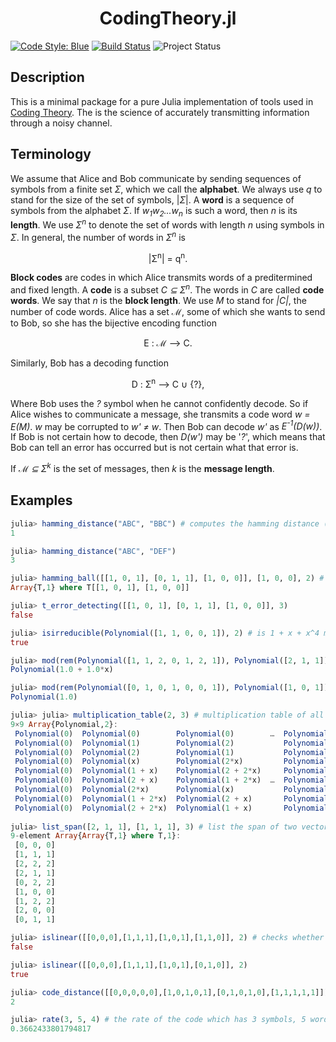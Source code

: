 <h1 align="center">
    CodingTheory.jl
</h1>

[![Code Style: Blue][code-style-img]][code-style-url] [![Build Status](https://travis-ci.com/jakewilliami/CodingTheory.jl.svg?branch=master)](https://travis-ci.com/jakewilliami/CodingTheory.jl) ![Project Status](https://img.shields.io/badge/status-maturing-green)

## Description
This is a minimal package for a pure Julia implementation of tools used in [Coding Theory](https://en.wikipedia.org/wiki/Coding_theory).  The is the science of accurately transmitting information through a noisy channel.

## Terminology
We assume that Alice and Bob communicate by sending sequences of symbols from a finite set *&Sigma;*, which we call the **alphabet**.  We always use *q* to stand for the size of the set of symbols, |*&Sigma;*|.  A **word** is a sequence of symbols from the alphabet *&Sigma;*.  If *w<sub>1</sub>w<sub>2</sub>...w<sub>n</sub>* is such a word, then *n* is its **length**.  We use *&Sigma;<sup>n</sup>* to denote the set of words with length *n* using symbols in *&Sigma;*.  In general, the number of words in *&Sigma;<sup>n</sup>* is
<p align="center">
    |&Sigma;<sup>n</sup>| = q<sup>n</sup>.
</p>

**Block codes** are codes in which Alice transmits words of a preditermined and fixed length.  A **code** is a subset *C &SubsetEqual; &Sigma;<sup>n</sup>*.  The words in *C* are called **code words**.  We say that *n* is the **block length**.  We use *M* to stand for *|C|*, the number of code words.  Alice has a set *&Mellintrf;*, some of which she wants to send to Bob, so she has the bijective encoding function
<p align="center">
    E : &Mellintrf; &longrightarrow; C.
</p>  

Similarly, Bob has a decoding function
<p align="center">
    D : &Sigma;<sup>n</sup> &longrightarrow; C &cup; {?},
</p> 

Where Bob uses the *?* symbol when he cannot confidently decode.  So if Alice wishes to communicate a message, she transmits a code word *w = E(M)*.  *w* may be corrupted to *w' &ne; w*.  Then Bob can decode *w'* as *E<sup>-1</sup>(D(w))*.  If Bob is not certain how to decode, then *D(w')* may be '*?*', which means that Bob can tell an error has occurred but is not certain what that error is.

If *&Mellintrf; &SubsetEqual; &Sigma;<sup>k</sup>* is the set of messages, then *k* is the **message length**.


## Examples

```julia
julia> hamming_distance("ABC", "BBC") # computes the hamming distance (only supports strings currently)
1

julia> hamming_distance("ABC", "DEF")
3

julia> hamming_ball([[1, 0, 1], [0, 1, 1], [1, 0, 0]], [1, 0, 0], 2) # given a list of words, a word, and a distance e (respectively), calculate all the words in the alphabet within distance e of that word
Array{T,1} where T[[1, 0, 1], [1, 0, 0]]

julia> t_error_detecting([[1, 0, 1], [0, 1, 1], [1, 0, 0]], 3)
false

julia> isirreducible(Polynomial([1, 1, 0, 0, 1]), 2) # is 1 + x + x^4 mod 2 irreducible?
true

julia> mod(rem(Polynomial([1, 1, 2, 0, 1, 2, 1]), Polynomial([2, 1, 1])), 3) # modulo arithmetic on the remainder of polynomials
Polynomial(1.0 + 1.0*x)

julia> mod(rem(Polynomial([0, 1, 0, 1, 0, 0, 1]), Polynomial([1, 0, 1])), 2)
Polynomial(1.0)

julia> julia> multiplication_table(2, 3) # multiplication table of all polynomials of degree less than 3 modulo 2
9×9 Array{Polynomial,2}:
 Polynomial(0)  Polynomial(0)        Polynomial(0)        …  Polynomial(0)                Polynomial(0)
 Polynomial(0)  Polynomial(1)        Polynomial(2)           Polynomial(1 + 2*x)          Polynomial(2 + 2*x)
 Polynomial(0)  Polynomial(2)        Polynomial(1)           Polynomial(2 + x)            Polynomial(1 + x)
 Polynomial(0)  Polynomial(x)        Polynomial(2*x)         Polynomial(x + 2*x^2)        Polynomial(2*x + 2*x^2)
 Polynomial(0)  Polynomial(1 + x)    Polynomial(2 + 2*x)     Polynomial(1 + 2*x^2)        Polynomial(2 + x + 2*x^2)
 Polynomial(0)  Polynomial(2 + x)    Polynomial(1 + 2*x)  …  Polynomial(2 + 2*x + 2*x^2)  Polynomial(1 + 2*x^2)
 Polynomial(0)  Polynomial(2*x)      Polynomial(x)           Polynomial(2*x + x^2)        Polynomial(x + x^2)
 Polynomial(0)  Polynomial(1 + 2*x)  Polynomial(2 + x)       Polynomial(1 + x + x^2)      Polynomial(2 + x^2)
 Polynomial(0)  Polynomial(2 + 2*x)  Polynomial(1 + x)       Polynomial(2 + x^2)          Polynomial(1 + 2*x + x^2)
 
julia> list_span([2, 1, 1], [1, 1, 1], 3) # list the span of two vectors modulo 3
9-element Array{Array{T,1} where T,1}:
 [0, 0, 0]
 [1, 1, 1]
 [2, 2, 2]
 [2, 1, 1]
 [0, 2, 2]
 [1, 0, 0]
 [1, 2, 2]
 [2, 0, 0]
 [0, 1, 1]

julia> islinear([[0,0,0],[1,1,1],[1,0,1],[1,1,0]], 2) # checks whether a vector of vectors is linear/a subspace (modulo 2)
false

julia> islinear([[0,0,0],[1,1,1],[1,0,1],[0,1,0]], 2)
true

julia> code_distance([[0,0,0,0,0],[1,0,1,0,1],[0,1,0,1,0],[1,1,1,1,1]]) # gets the minimum distance between two vectors in an array of vectors
2

julia> rate(3, 5, 4) # the rate of the code which has 3 symbols, 5 words in the code, and word length of 4 (e.g., Σ = {A, B, C}, C = {ABBA,CABA,BBBB,CAAB,ACBB})
0.3662433801794817
```

[code-style-img]: https://img.shields.io/badge/code%20style-blue-4495d1.svg
[code-style-url]: https://github.com/invenia/BlueStyle
